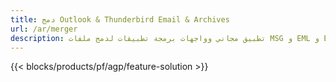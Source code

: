 ```yaml
---
title: دمج Outlook & Thunderbird Email & Archives 
url: /ar/merger
description: تطبيق مجاني وواجهات برمجة تطبيقات لدمج ملفات MSG و EML و EMLX و PST و OST و OFT و MBOX و ICS و VCF على أنظمة التشغيل Windows و Linux و macOS
---
```


{{< blocks/products/pf/agp/feature-solution >}} 

